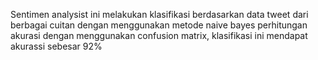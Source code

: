 Sentimen analysist ini melakukan klasifikasi berdasarkan data tweet dari berbagai cuitan
dengan menggunakan metode naive bayes
perhitungan akurasi dengan menggunakan confusion matrix, klasifikasi ini mendapat akurassi sebesar 92%
